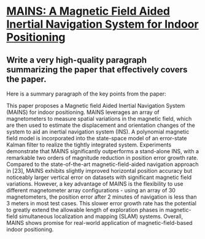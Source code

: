 # [MAINS: A Magnetic Field Aided Inertial Navigation System for Indoor   Positioning](https://arxiv.org/abs/2312.02599)

## Write a very high-quality paragraph summarizing the paper that effectively covers the paper.

 Here is a summary paragraph of the key points from the paper:

This paper proposes a Magnetic field Aided Inertial Navigation System (MAINS) for indoor positioning. MAINS leverages an array of magnetometers to measure spatial variations in the magnetic field, which are then used to estimate the displacement and orientation changes of the system to aid an inertial navigation system (INS). A polynomial magnetic field model is incorporated into the state-space model of an error-state Kalman filter to realize the tightly integrated system. Experiments demonstrate that MAINS significantly outperforms a stand-alone INS, with a remarkable two orders of magnitude reduction in position error growth rate. Compared to the state-of-the-art magnetic-field-aided navigation approach in [23], MAINS exhibits slightly improved horizontal position accuracy but noticeably larger vertical error on datasets with significant magnetic field variations. However, a key advantage of MAINS is the flexibility to use different magnetometer array configurations - using an array of 30 magnetometers, the position error after 2 minutes of navigation is less than 3 meters in most test cases. This slower error growth rate has the potential to greatly extend the allowable length of exploration phases in magnetic-field simultaneous localization and mapping (SLAM) systems. Overall, MAINS shows promise for real-world application of magnetic-field-based indoor positioning.
